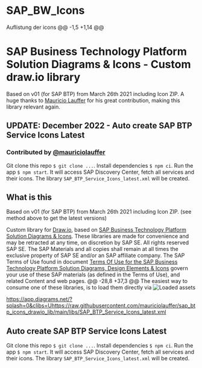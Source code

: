 # SAP_BW_Icons

Auflistung der icons
@@ -1,5 +1,14 @@
# SAP Business Technology Platform Solution Diagrams &amp; Icons - Custom draw.io library
Based on v01 (for SAP BTP) from March 26th 2021 including Icon ZIP.
A huge thanks to [Mauricio Lauffer](https://github.com/mauriciolauffer) for his great contribution, making this library relevant again. 

## UPDATE: December 2022 - Auto create SAP BTP Service Icons Latest
### Contributed by [@mauriciolauffer](https://github.com/mauriciolauffer)

Git clone this repo `$ git clone ...`. Install dependencies `$ npm ci`. Run the app `$ npm start`.
It will access SAP Discovery Center, fetch all services and their icons. The library `SAP_BTP_Service_Icons_latest.xml` will be created.

## What is this
Based on v01 (for SAP BTP) from March 26th 2021 including Icon ZIP. (see method above to get the latest versions)

Custom library for [Draw.io](https://app.diagrams.net/), based on [SAP Business Technology Platform Solution Diagrams & Icons](https://wiki.scn.sap.com/wiki/pages/viewpage.action?pageId=477829554). These libraries are made for convenience and may be retracted at any time, on discretion by SAP SE. All rights reserved SAP SE. The SAP Materials and all copies shall remain at all times the exclusive property of SAP SE
and/or an SAP affiliate company. The SAP Terms of Use found in document [Terms Of Use for the SAP Business Technology Platform Solution Diagrams, Design Elements & Icons](https://d.dam.sap.com/a/nXJJmw/SAP%20Cloud%20Platform%20Diagrams%20and%20Icons%20Terms%20of%20Use.pdf) govern your use of these SAP materials (as defined in the Terms of Use), and related Content and web pages.
@@ -28,8 +37,3 @@ The easiest way to consume one of these libraries, is to load them directly via
![Loaded assets](img/loaded.png)

https://app.diagrams.net/?splash=0&clibs=Uhttps://raw.githubusercontent.com/mauriciolauffer/sap_btp_icons_drawio_lib/main/libs/SAP_BTP_Service_Icons_latest.xml

## Auto create SAP BTP Service Icons Latest

Git clone this repo `$ git clone ...`. Install dependencies `$ npm ci`. Run the app `$ npm start`.
It will access SAP Discovery Center, fetch all services and their icons. The library `SAP_BTP_Service_Icons_latest.xml` will be created.
